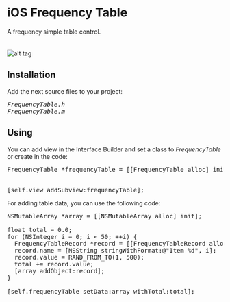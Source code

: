 iOS Frequency Table
===================

A frequency simple table control.<br><br><br>
![alt tag](https://raw.github.com/maximbilan/ios_frequency_table/master/img/img1.png)
## Installation
Add the next source files to your project:<br>
<pre>
<i>FrequencyTable.h
FrequencyTable.m</i>
</pre>

## Using

You can add view in the Interface Builder and set a class to <i>FrequencyTable</i> or create in the code: <br>
<pre>
FrequencyTable *frequencyTable = [[FrequencyTable alloc] initWithPositionWithX:0
                                                                         withY:0
                                                                  isWideScreen:YES];
[self.view addSubview:frequencyTable];
</pre>
For adding table data, you can use the following code: <br>
<pre>
NSMutableArray *array = [[NSMutableArray alloc] init];
  
float total = 0.0;
for (NSInteger i = 0; i &#60; 50; ++i) {
  FrequencyTableRecord *record = [[FrequencyTableRecord alloc] init];
  record.name = [NSString stringWithFormat:@"Item %d", i];
  record.value = RAND_FROM_TO(1, 500);
  total += record.value;
  [array addObject:record];
}
  
[self.frequencyTable setData:array withTotal:total];
</pre>
